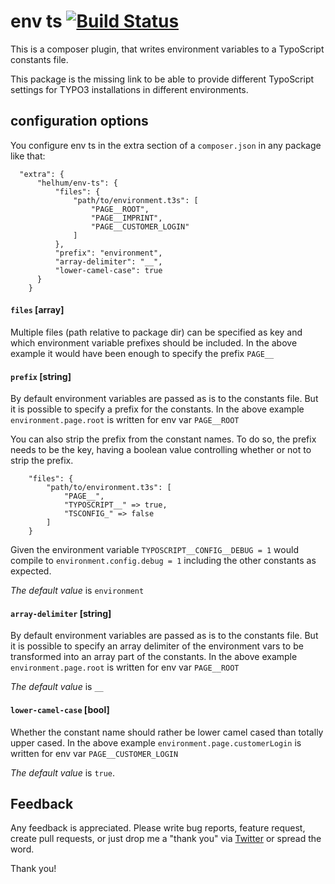 # env ts [![Build Status](https://travis-ci.org/helhum/env-ts.svg?branch=master)](https://travis-ci.org/helhum/env-ts)

This is a composer plugin, that writes environment
variables to a TypoScript constants file.

This package is the missing link to be able to provide different TypoScript settings
for TYPO3 installations in different environments.

## configuration options

You configure env ts in the extra section of a `composer.json` in any package like that:

```
  "extra": {
      "helhum/env-ts": {
          "files": {
              "path/to/environment.t3s": [
                  "PAGE__ROOT",
                  "PAGE__IMPRINT",
                  "PAGE__CUSTOMER_LOGIN"
              ]
          },
          "prefix": "environment",
          "array-delimiter": "__",
          "lower-camel-case": true
      }
    }
```

#### `files` [array]
Multiple files (path relative to package dir) can be specified as key and which environment variable prefixes should be included.
In the above example it would have been enough to specify the prefix `PAGE__`

#### `prefix` [string]
By default environment variables are passed as is to the constants file.
But it is possible to specify a prefix for the constants.
In the above example `environment.page.root` is written for env var `PAGE__ROOT`

You can also strip the prefix from the constant names.
To do so, the prefix needs to be the key, having a boolean value controlling whether or
not to strip the prefix. 
```
	"files": {
		"path/to/environment.t3s": [
			"PAGE__",
			"TYPOSCRIPT__" => true,
			"TSCONFIG_" => false
		]
	}
```
Given the environment variable `TYPOSCRIPT__CONFIG__DEBUG = 1` would compile to `environment.config.debug = 1` 
including the other constants as expected.

*The default value* is `environment`

#### `array-delimiter` [string]
By default environment variables are passed as is to the constants file.
But it is possible to specify an array delimiter of the environment vars to be transformed into an
array part of the constants. In the above example `environment.page.root` is written for env var `PAGE__ROOT`

*The default value* is `__`

#### `lower-camel-case` [bool]
Whether the constant name should rather be lower camel cased than totally upper cased.
In the above example `environment.page.customerLogin` is written for env var `PAGE__CUSTOMER_LOGIN`

*The default value* is `true`.

## Feedback

Any feedback is appreciated. Please write bug reports, feature request, create pull requests, or just drop me a "thank you" via [Twitter](https://twitter.com/helhum) or spread the word.

Thank you!
